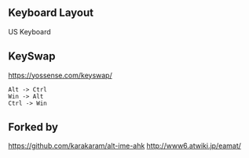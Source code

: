 ## Keyboard Layout

US Keyboard

## KeySwap

https://yossense.com/keyswap/

```
Alt -> Ctrl
Win -> Alt
Ctrl -> Win
```

## Forked by
https://github.com/karakaram/alt-ime-ahk
http://www6.atwiki.jp/eamat/
